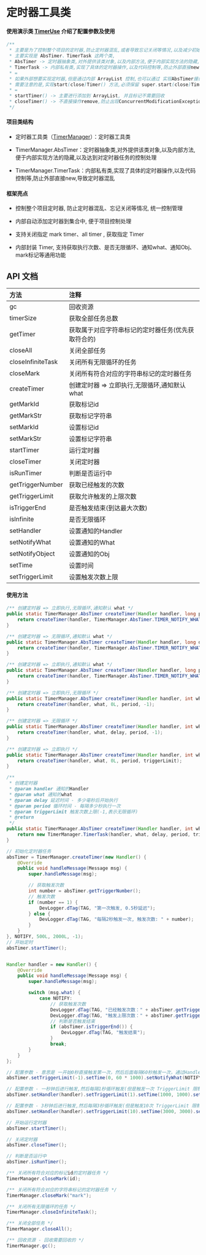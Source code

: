 # 定时器工具类

#### 使用演示类 [TimerUse](https://github.com/afkT/DevUtils/blob/master/app/src/main/java/com/dev/utils/timer/TimerUse.java) 介绍了配置参数及使用

```java
/**
 * 主要是为了控制整个项目的定时器,防止定时器混乱,或者导致忘记关闭等情况,以及减少初始化等操作代码
 * 主要实现是 AbsTimer、TimerTask 这两个类,
 * AbsTimer -> 定时器抽象类,对外提供该类对象,以及内部方法,便于内部实现方法的隐藏,以及达到对定时器任务的控制处理
 * TimerTask -> 内部私有类,实现了具体的定时器操作,以及代码控制等,防止外部直接new,导致定时器混乱
 * =
 * 如果外部想要实现定时器,但是通过内部 ArrayList 控制,也可以通过 实现AbsTimer接口,内部的startTimer()、closeTimer() 进行了对AbsTimer的保存，标记等操作
 * 需要注意的是,实现start(close)Timer() 方法,必须保留 super.start(close)Timer(); -> 内部 ArrayList 进行了操作,而不对外开放(不需要主动调用)
 * =
 * startTimer() -> 主要进行添加到 ArrayList, 并且标记不需要回收
 * closeTimer() -> 不直接操作remove,防止出现ConcurrentModificationException 异常, 而是做一个标记,便于后续回收
 */
```

#### 项目类结构

* 定时器工具类（[TimerManager](https://github.com/afkT/DevUtils/blob/master/DevLibUtils/src/main/java/dev/utils/app/assist/manager/TimerManager.java)）：定时器工具类

* TimerManager.AbsTimer：定时器抽象类,对外提供该类对象,以及内部方法,便于内部实现方法的隐藏,以及达到对定时器任务的控制处理

* TimerManager.TimerTask：内部私有类,实现了具体的定时器操作,以及代码控制等,防止外部直接new,导致定时器混乱


#### 框架亮点

* 控制整个项目定时器, 防止定时器混乱、忘记关闭等情况, 统一控制管理

* 内部自动添加定时器到集合中, 便于项目控制处理

* 支持关闭指定 mark timer、all timer , 获取指定 Timer

* 内部封装 Timer, 支持获取执行次数、是否无限循环、通知what、通知Obj、mark标记等通用功能

## API 文档

| 方法 | 注释 |
| :- | :- |
| gc | 回收资源 |
| timerSize | 获取全部任务总数 |
| getTimer | 获取属于对应字符串标记的定时器任务(优先获取符合的) |
| closeAll | 关闭全部任务 |
| closeInfiniteTask | 关闭所有无限循环的任务 |
| closeMark | 关闭所有符合对应的字符串标记的定时器任务 |
| createTimer | 创建定时器 => 立即执行,无限循环,通知默认 what |
| getMarkId | 获取标记id |
| getMarkStr | 获取标记字符串 |
| setMarkId | 设置标记id |
| setMarkStr | 设置标记字符串 |
| startTimer | 运行定时器 |
| closeTimer | 关闭定时器 |
| isRunTimer | 判断是否运行中 |
| getTriggerNumber | 获取已经触发的次数 |
| getTriggerLimit | 获取允许触发的上限次数 |
| isTriggerEnd | 是否触发结束(到达最大次数) |
| isInfinite | 是否无限循环 |
| setHandler | 设置通知的Handler |
| setNotifyWhat | 设置通知的What |
| setNotifyObject | 设置通知的Obj |
| setTime | 设置时间 |
| setTriggerLimit | 设置触发次数上限 |


#### 使用方法
```java
/** 创建定时器 => 立即执行,无限循环,通知默认 what */
public static TimerManager.AbsTimer createTimer(Handler handler, long period) {
    return createTimer(handler, TimerManager.AbsTimer.TIMER_NOTIFY_WHAT, 0L, period, -1);
}

/** 创建定时器 => 无限循环,通知默认 what */
public static TimerManager.AbsTimer createTimer(Handler handler, long delay, long period) {
    return createTimer(handler, TimerManager.AbsTimer.TIMER_NOTIFY_WHAT, delay, period, -1);
}

/** 创建定时器 => 立即执行,通知默认 what */
public static TimerManager.AbsTimer createTimer(Handler handler, long period, int triggerLimit) {
    return createTimer(handler, TimerManager.AbsTimer.TIMER_NOTIFY_WHAT, 0L, period, triggerLimit);
}

/** 创建定时器 => 立即执行,无限循环 */
public static TimerManager.AbsTimer createTimer(Handler handler, int what, long period) {
    return createTimer(handler, what, 0L, period, -1);
}

/** 创建定时器 => 无限循环 */
public static TimerManager.AbsTimer createTimer(Handler handler, int what, long delay, long period) {
    return createTimer(handler, what, delay, period, -1);
}

/** 创建定时器 => 立即执行 */
public static TimerManager.AbsTimer createTimer(Handler handler, int what, long period, int triggerLimit) {
    return createTimer(handler, what, 0L, period, triggerLimit);
}

/**
 * 创建定时器
 * @param handler 通知的Handler
 * @param what 通知的what
 * @param delay 延迟时间 - 多少毫秒后开始执行
 * @param period 循环时间 - 每隔多少秒执行一次
 * @param triggerLimit 触发次数上限(-1,表示无限循环)
 * @return
 */
public static TimerManager.AbsTimer createTimer(Handler handler, int what, long delay, long period, int triggerLimit) {
    return new TimerManager.TimerTask(handler, what, delay, period, triggerLimit);
}

// 初始化定时器任务
absTimer = TimerManager.createTimer(new Handler() {
    @Override
    public void handleMessage(Message msg) {
        super.handleMessage(msg);

        // 获取触发次数
        int number = absTimer.getTriggerNumber();
        // 触发次数
        if (number == 1) {
            DevLogger.dTag(TAG, "第一次触发, 0.5秒延迟");
        } else {
            DevLogger.dTag(TAG, "每隔2秒触发一次, 触发次数: " + number);
        }
    }
}, NOTIFY, 500L, 2000L, -1);
// 开始定时
absTimer.startTimer();


Handler handler = new Handler() {
    @Override
    public void handleMessage(Message msg) {
        super.handleMessage(msg);

        switch (msg.what) {
            case NOTIFY:
                // 获取触发次数
                DevLogger.dTag(TAG, "已经触发次数：" + absTimer.getTriggerNumber());
                DevLogger.dTag(TAG, "触发上限次数：" + absTimer.getTriggerLimit());
                // 判断是否触发结束
                if (absTimer.isTriggerEnd()) {
                    DevLogger.dTag(TAG, "触发结束");
                }
                break;
        }
    }
};

// 配置参数 - 意思是 一开始0秒直接触发第一次，然后后面每隔60秒触发一次，通过Handler通知 NOTIFY 常量 (-1表示无限次)
absTimer.setTriggerLimit(-1).setTime(0, 60 * 1000).setNotifyWhat(NOTIFY);

// 配置参数 - 一秒钟后进行触发,然后每隔1秒循环触发(但是触发一次 TriggerLimit 限制了次数), 并通过设置的Handler通知 对应传入的What
absTimer.setHandler(handler).setTriggerLimit(1).setTime(1000, 1000).setNotifyWhat(NOTIFY);

// 配置参数 - 3秒钟后进行触发,然后每隔3秒循环触发(但是触发10次 TriggerLimit 限制了次数), 并通过设置的Handler通知 对应传入的What,并且开始定时器
absTimer.setHandler(handler).setTriggerLimit(10).setTime(3000, 3000).setNotifyWhat(NOTIFY).startTimer();

// 开始运行定时器
absTimer.startTimer();

// 关闭定时器
absTimer.closeTimer();

// 判断是否运行中
absTimer.isRunTimer();

/** 关闭所有符合对应的标记id的定时器任务 */
TimerManager.closeMark(id);

/** 关闭所有符合对应的字符串标记的定时器任务 */
TimerManager.closeMark("mark");

/** 关闭所有无限循环的任务 */
TimerManager.closeInfiniteTask();

/** 关闭全部任务 */
TimerManager.closeAll();

/** 回收资源 - 回收需要回收的 */
TimerManager.gc();
```